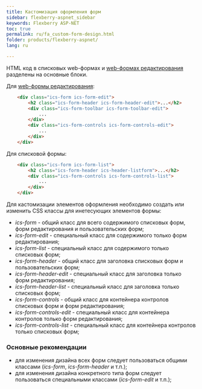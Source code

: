 ```yaml
---
title: Кастомизация оформления форм
sidebar: flexberry-aspnet_sidebar
keywords: Flexberry ASP-NET
toc: true
permalink: ru/fa_custom-form-design.html
folder: products/flexberry-aspnet/
lang: ru

---
```


HTML код в списковых web-формах и [web-формах редактирования](fa_web-edit-form.html) разделены на основные блоки.

Для [web-формы редактирования](fa_web-edit-form.html):

```html
    <div class="ics-form ics-form-edit">
        <h2 class="ics-form-header ics-form-header-edit">...</h2>
        <div class="ics-form-toolbar ics-form-toolbar-edit">
            ...
        </div>
        <div class="ics-form-controls ics-form-controls-edit">
            ...
        </div>
    </div>
```

Для списковой формы:

```html
    <div class="ics-form ics-form-list">
        <h2 class="ics-form-header ics-header-listform">...</h2>
        <div class="ics-form-controls ics-form-controls-list">
            ...
        </div>
    </div>
```

Для кастомизации элементов оформления необходимо создать или изменить CSS классы для инетесующих элементов формы:
* *ics-form* - общий класс для всего содержимого списковых форм, форм редактирования и пользовательских форм;
* *ics-form-edit* - специальный класс для содержимого только форм редактирования;
* *ics-form-list* - специальный класс для содержимого только списковых форм;
* *ics-form-header* - общий класс для заголовка списковых форм и пользовательских форм;
* *ics-form-header-edit* - специальный класс для заголовка только форм редактирования;
* *ics-form-header-list* - специальный класс для заголовка только списковых форм;
* *ics-form-controls* - общий класс для контейнера контролов списковых форм и форм редактирования;
* *ics-form-controls-edit* - специальный класс для контейнера контролов только форм редактирования;
* *ics-form-controls-list* - специальный класс для контейнера контролов только списковых форм;

### Основные рекомендации

* для изменения дизайна всех форм следует пользоваться общими классами (*ics-form*, *ics-form-header* и т.п.);
* для изменения дизайна конкретного типа форм следует пользоваться специальными классами (*ics-form-edit* и т.п.);
